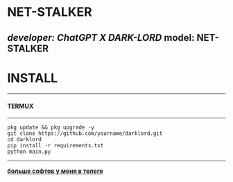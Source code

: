 # NET-STALKER
***developer: ChatGPT X DARK-LORD***
**model: NET-STALKER**
---
# INSTALL
---
#### TERMUX
---
```
pkg update && pkg upgrade -y
git clone https://github.com/yourname/darklord.git
cd darklord
pip install -r requirements.txt
python main.py
```
---
**[больше софтов у меня в телеге](https://t.me/DATABASE6576807265484849)**
